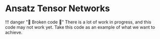 # Ansatz Tensor Networks

!!! danger "🚧 Broken code 🚧"
    There is a lot of work in progress, and this code may not work yet.
    Take this code as an example of what we want to achieve.
